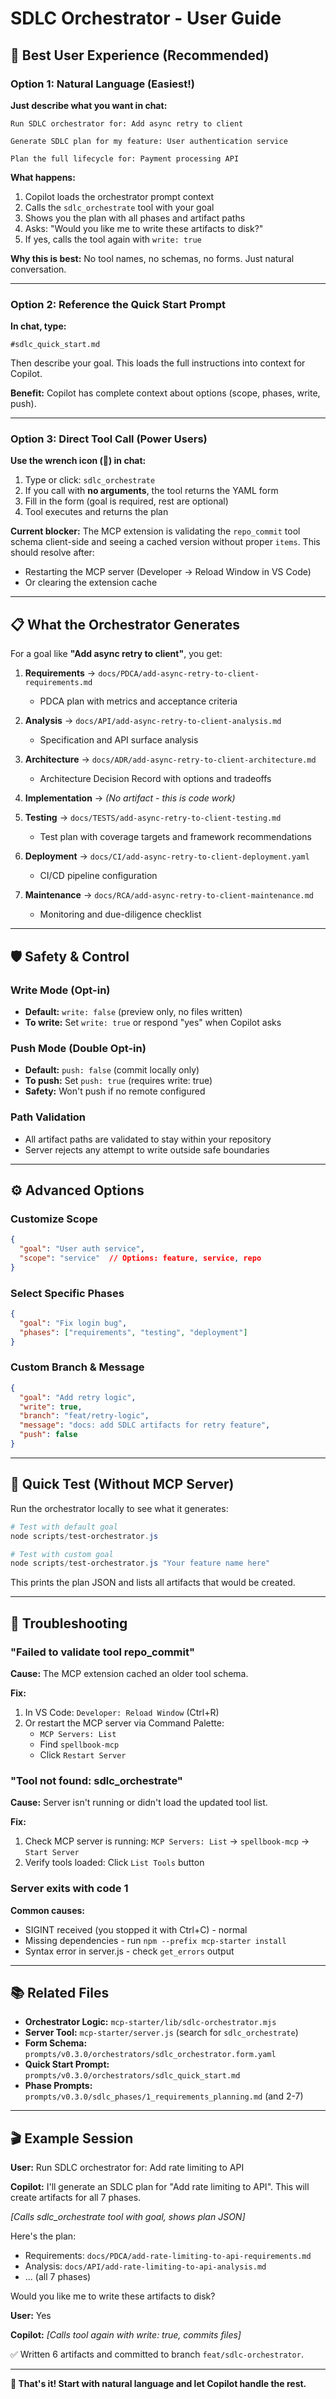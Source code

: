 # SDLC Orchestrator - User Guide

## 🎯 Best User Experience (Recommended)

### Option 1: Natural Language (Easiest!)

**Just describe what you want in chat:**

```
Run SDLC orchestrator for: Add async retry to client
```

```
Generate SDLC plan for my feature: User authentication service
```

```
Plan the full lifecycle for: Payment processing API
```

**What happens:**
1. Copilot loads the orchestrator prompt context
2. Calls the `sdlc_orchestrate` tool with your goal
3. Shows you the plan with all phases and artifact paths
4. Asks: "Would you like me to write these artifacts to disk?"
5. If yes, calls the tool again with `write: true`

**Why this is best:** No tool names, no schemas, no forms. Just natural conversation.

---

### Option 2: Reference the Quick Start Prompt

**In chat, type:**

```
#sdlc_quick_start.md
```

Then describe your goal. This loads the full instructions into context for Copilot.

**Benefit:** Copilot has complete context about options (scope, phases, write, push).

---

### Option 3: Direct Tool Call (Power Users)

**Use the wrench icon (🔧) in chat:**

1. Type or click: `sdlc_orchestrate`
2. If you call with **no arguments**, the tool returns the YAML form
3. Fill in the form (goal is required, rest are optional)
4. Tool executes and returns the plan

**Current blocker:** The MCP extension is validating the `repo_commit` tool schema client-side and seeing a cached version without proper `items`. This should resolve after:
- Restarting the MCP server (Developer → Reload Window in VS Code)
- Or clearing the extension cache

---

## 📋 What the Orchestrator Generates

For a goal like **"Add async retry to client"**, you get:

1. **Requirements** → `docs/PDCA/add-async-retry-to-client-requirements.md`
   - PDCA plan with metrics and acceptance criteria
   
2. **Analysis** → `docs/API/add-async-retry-to-client-analysis.md`
   - Specification and API surface analysis
   
3. **Architecture** → `docs/ADR/add-async-retry-to-client-architecture.md`
   - Architecture Decision Record with options and tradeoffs
   
4. **Implementation** → *(No artifact - this is code work)*
   
5. **Testing** → `docs/TESTS/add-async-retry-to-client-testing.md`
   - Test plan with coverage targets and framework recommendations
   
6. **Deployment** → `docs/CI/add-async-retry-to-client-deployment.yaml`
   - CI/CD pipeline configuration
   
7. **Maintenance** → `docs/RCA/add-async-retry-to-client-maintenance.md`
   - Monitoring and due-diligence checklist

---

## 🛡️ Safety & Control

### Write Mode (Opt-in)
- **Default:** `write: false` (preview only, no files written)
- **To write:** Set `write: true` or respond "yes" when Copilot asks

### Push Mode (Double Opt-in)
- **Default:** `push: false` (commit locally only)
- **To push:** Set `push: true` (requires write: true)
- **Safety:** Won't push if no remote configured

### Path Validation
- All artifact paths are validated to stay within your repository
- Server rejects any attempt to write outside safe boundaries

---

## ⚙️ Advanced Options

### Customize Scope
```json
{
  "goal": "User auth service",
  "scope": "service"  // Options: feature, service, repo
}
```

### Select Specific Phases
```json
{
  "goal": "Fix login bug",
  "phases": ["requirements", "testing", "deployment"]
}
```

### Custom Branch & Message
```json
{
  "goal": "Add retry logic",
  "write": true,
  "branch": "feat/retry-logic",
  "message": "docs: add SDLC artifacts for retry feature",
  "push": false
}
```

---

## 🚀 Quick Test (Without MCP Server)

Run the orchestrator locally to see what it generates:

```powershell
# Test with default goal
node scripts/test-orchestrator.js

# Test with custom goal
node scripts/test-orchestrator.js "Your feature name here"
```

This prints the plan JSON and lists all artifacts that would be created.

---

## 🔧 Troubleshooting

### "Failed to validate tool repo_commit"

**Cause:** The MCP extension cached an older tool schema.

**Fix:**
1. In VS Code: `Developer: Reload Window` (Ctrl+R)
2. Or restart the MCP server via Command Palette:
   - `MCP Servers: List`
   - Find `spellbook-mcp`
   - Click `Restart Server`

### "Tool not found: sdlc_orchestrate"

**Cause:** Server isn't running or didn't load the updated tool list.

**Fix:**
1. Check MCP server is running: `MCP Servers: List` → `spellbook-mcp` → `Start Server`
2. Verify tools loaded: Click `List Tools` button

### Server exits with code 1

**Common causes:**
- SIGINT received (you stopped it with Ctrl+C) - normal
- Missing dependencies - run `npm --prefix mcp-starter install`
- Syntax error in server.js - check `get_errors` output

---

## 📚 Related Files

- **Orchestrator Logic:** `mcp-starter/lib/sdlc-orchestrator.mjs`
- **Server Tool:** `mcp-starter/server.js` (search for `sdlc_orchestrate`)
- **Form Schema:** `prompts/v0.3.0/orchestrators/sdlc_orchestrator.form.yaml`
- **Quick Start Prompt:** `prompts/v0.3.0/orchestrators/sdlc_quick_start.md`
- **Phase Prompts:** `prompts/v0.3.0/sdlc_phases/1_requirements_planning.md` (and 2-7)

---

## 🎬 Example Session

**User:** Run SDLC orchestrator for: Add rate limiting to API

**Copilot:** I'll generate an SDLC plan for "Add rate limiting to API". This will create artifacts for all 7 phases.

*[Calls sdlc_orchestrate tool with goal, shows plan JSON]*

Here's the plan:
- Requirements: `docs/PDCA/add-rate-limiting-to-api-requirements.md`
- Analysis: `docs/API/add-rate-limiting-to-api-analysis.md`
- ... (all 7 phases)

Would you like me to write these artifacts to disk?

**User:** Yes

**Copilot:** *[Calls tool again with write: true, commits files]*

✅ Written 6 artifacts and committed to branch `feat/sdlc-orchestrator`.

---

**🎉 That's it! Start with natural language and let Copilot handle the rest.**
